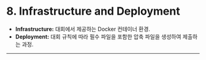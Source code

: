 # 8. Infrastructure and Deployment

- **Infrastructure:** 대회에서 제공하는 Docker 컨테이너 환경.
- **Deployment:** 대회 규칙에 따라 필수 파일을 포함한 압축 파일을 생성하여 제출하는 과정.

---
